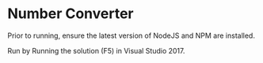 # Number Converter

Prior to running, ensure the latest version of NodeJS and NPM are installed.

Run by Running the solution (F5) in Visual Studio 2017.
